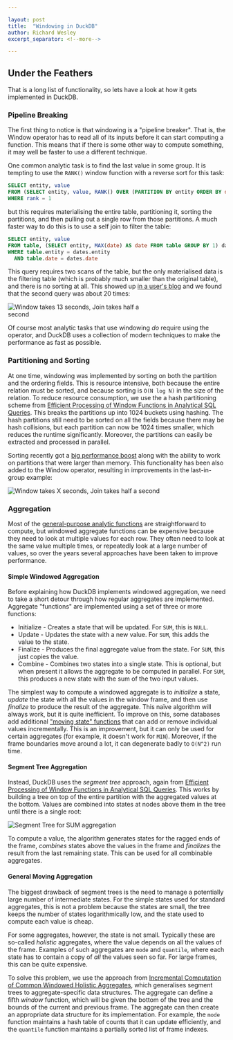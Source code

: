 ```yaml
---

layout: post
title:  "Windowing in DuckDB"
author: Richard Wesley
excerpt_separator: <!--more-->

---
```


## Under the Feathers

That is a long list of functionality, so lets have a look at how it gets implemented in DuckDB.

### Pipeline Breaking

The first thing to notice is that windowing is a "pipeline breaker".
That is, the Window operator has to read all of its inputs before it can start computing a function.
This means that if there is some other way to compute something,
it may well be faster to use a different technique.

One common analytic task is to find the last value in some group.
It is tempting to use the `RANK()` window function with a reverse sort for this task:

```sql
SELECT entity, value
FROM (SELECT entity, value, RANK() OVER (PARTITION BY entity ORDER BY date DESC) AS rank FROM table) t
WHERE rank = 1
```

but this requires materialising the entire table, partitioning it, sorting the partitions,
and then pulling out a single row from those partitions.
A much faster way to do this is to use a self join to filter the table:

```sql
SELECT entity, value
FROM table, (SELECT entity, MAX(date) AS date FROM table GROUP BY 1) dates
WHERE table.entity = dates.entity
  AND table.date = dates.date
```

This query requires two scans of the table, but the only materialised data is the filtering table
(which is probably much smaller than the original table), and there is no sorting at all.
This showed up [in a user's blog](https://bwlewis.github.io/duckdb_and_r/last/last.html)
and we found that the second query was about 20 times:

<img src="/images/blog/sorting/last-in-group.jpg" alt="Window takes 13 seconds, Join takes half a second" title="Last in Group Performance Comparison" style="max-width:70%"/>

Of course most analytic tasks that use windowing _do_ require using the operator,
and DuckDB uses a collection of modern techniques to make the performance as fast as possible.

### Partitioning and Sorting

At one time, windowing was implemented by sorting on both the partition and the ordering fields.
This is resource intensive, both because the entire relation must be sorted,
and because sorting is `O(N log N)` in the size of the relation.
To reduce resource consumption, we use the a hash partitioning scheme from
[Efficient Processing of Window Functions in Analytical SQL Queries](http://www.vldb.org/pvldb/vol8/p1058-leis.pdf). This breaks the partitions up into 1024 buckets using hashing.
The hash partitions still need to be sorted on all the fields because there may be hash collisions,
but each partition can now be 1024 times smaller, which reduces the runtime significantly.
Moreover, the partitions can easily be extracted and processed in parallel.

Sorting recently got a [big performance boost](2021-08-27-external-sorting)
along with the ability to work on partitions that were larger than memory.
This functionality has been also added to the Window operator,
resulting in improvements in the last-in-group example:

<img src="/images/blog/sorting/last-in-group-sort.jpg" alt="Window takes X seconds, Join takes half a second" title="Last in Group Sorting Performance Comparison" style="max-width:70%"/>

### Aggregation

Most of the [general-purpose analytic functions](/docs/sql/window_functions) are straightforward to compute,
but windowed aggregate functions can be expensive because they need to look at multiple values for each row.
They often need to look at the same value multiple times, or repeatedly look at a large number of values,
so over the years several approaches have been taken to improve performance.

#### Simple Windowed Aggregation

Before explaining how DuckDB implements windowed aggregation,
we need to take a short detour through how regular aggregates are implemented.
Aggregate "functions" are implemented using a set of three or more functions:
* Initialize - Creates a state that will be updated. For `SUM`, this is `NULL`.
* Update - Updates the state with a new value. For `SUM`, this adds the value to the state.
* Finalize - Produces the final aggregate value from the state. For `SUM`, this just copies the value.
* Combine - Combines two states into a single state. This is optional, but when present it allows the aggregate to be computed in parallel. For `SUM`, this produces a new state with the sum of the two input values.

The simplest way to compute a windowed aggregate is to _initialize_ a state,
_update_ the state with all the values in the window frame,
and then use _finalize_ to produce the result of the aggregate.
This naïve algorithm will always work, but it is quite inefficient.
To improve on this, some databases add additional
["moving state" functions](https://www.postgresql.org/docs/14/sql-createaggregate.html)
that can add or remove individual values incrementally.
This is an improvement, but it can only be used for certain aggregates (for example, it doesn't work for `MIN`).
Moreover, if the frame boundaries move around a lot, it can degenerate badly to `O(N^2)` run time.

#### Segment Tree Aggregation

Instead, DuckDB uses the _segment tree_ approach, again from
[Efficient Processing of Window Functions in Analytical SQL Queries](http://www.vldb.org/pvldb/vol8/p1058-leis.pdf).
This works by building a tree on top of the entire partition with the aggregated values at the bottom.
Values are combined into states at nodes above them in the tree until there is a single root:

<img src="/images/blog/sorting/segment-tree.png" alt="Segment Tree for SUM aggregation" title="Figure 5: Segment Tree for sum aggregation. Only the red nodes (7, 13, 20) have to be aggregated to compute the sum of 7, 3, 10, 6, 2, 8, 4" style="max-width:70%"/>

To compute a value, the algorithm generates states for the ragged ends of the frame,
_combines_ states above the values in the frame and _finalizes_ the result from the last remaining state.
This can be used for all combinable aggregates.

#### General Moving Aggregation

The biggest drawback of segment trees is the need to manage a potentially large number of intermediate states.
For the simple states used for standard aggregates,
this is not a problem because the states are small,
the tree keeps the number of states logarithmically low,
and the state used to compute each value is cheap.

For some aggregates, however, the state is not small.
Typically these are so-called _holistic_ aggregates, where the value depends on all the values of the frame.
Examples of such aggregates are `mode` and `quantile`,
where each state has to contain a copy of _all_ the values seen so far.
For large frames, this can be quite expensive.

To solve this problem, we use the approach from
[Incremental Computation of Common Windowed Holistic Aggregates](http://www.vldb.org/pvldb/vol9/p1221-wesley.pdf),
which generalises segment trees to aggregate-specific data structures.
The aggregate can define a fifth _window_ function,
which will be given the bottom of the tree and the bounds of the current and previous frame.
The aggregate can then create an appropriate data structure for its implementation.
For example, the `mode` function maintains a hash table of counts that it can update efficiently,
and the `quantile` function maintains a partially sorted list of frame indexes.

